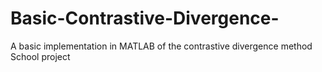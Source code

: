 # Basic-Contrastive-Divergence-
A basic implementation in MATLAB of the contrastive divergence method
School project 
